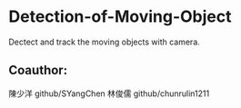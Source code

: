 # Detection-of-Moving-Object
Dectect and track the moving objects with camera.
## Coauthor:
陳少洋 github/SYangChen
林俊儒 github/chunrulin1211
